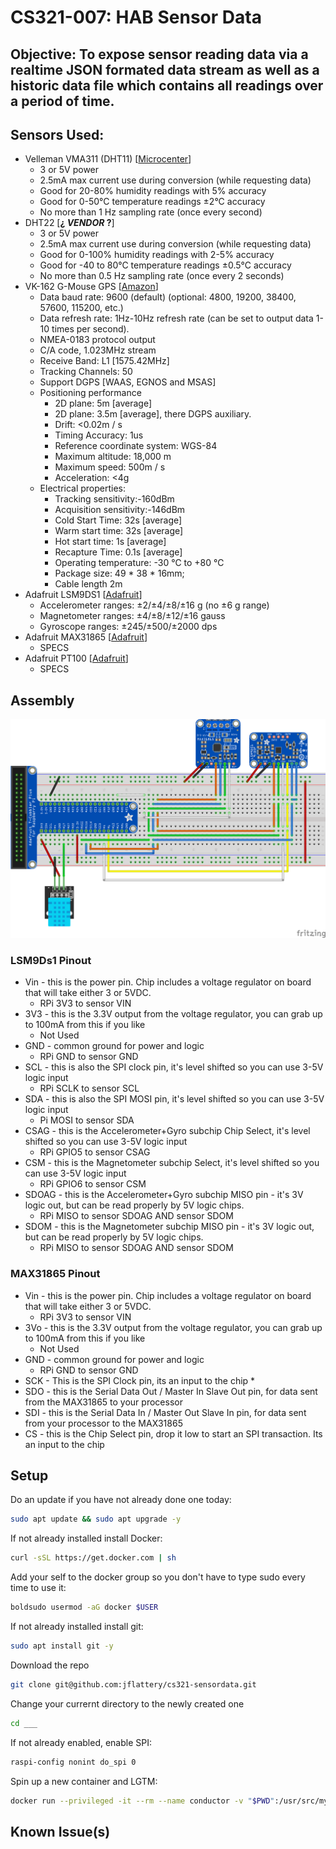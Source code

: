 # CS321-007: HAB Sensor Data
## Objective: To expose sensor reading data via a realtime JSON formated data stream as well as a historic data file which contains all readings over a period of time.
## Sensors Used:
* Velleman VMA311 (DHT11) [[Microcenter](https://www.microcenter.com/product/613629/velleman-dht11-digital-temperature-humidity-sensor-module-for-arduino)]
  * 3 or 5V power
  * 2.5mA max current use during conversion (while requesting data)
  * Good for 20-80% humidity readings with 5% accuracy
  * Good for 0-50°C temperature readings ±2°C accuracy
  * No more than 1 Hz sampling rate (once every second)
* DHT22 [**¿ _VENDOR_ ?**]
  * 3 or 5V power
  * 2.5mA max current use during conversion (while requesting data)
  * Good for 0-100% humidity readings with 2-5% accuracy
  * Good for -40 to 80°C temperature readings ±0.5°C accuracy
  * No more than 0.5 Hz sampling rate (once every 2 seconds)
* VK-162 G-Mouse GPS [[Amazon](https://www.amazon.com/gp/product/B078Y52FGQ)]
  * Data baud rate: 9600 (default) (optional: 4800, 19200, 38400, 57600, 115200, etc.) 
  * Data refresh rate: 1Hz-10Hz refresh rate (can be set to output data 1-10 times per second). 
  * NMEA-0183 protocol output 
  * C/A code, 1.023MHz stream
  * Receive Band: L1 [1575.42MHz]
  * Tracking Channels: 50
  * Support DGPS [WAAS, EGNOS and MSAS]
  * Positioning performance
    * 2D plane: 5m [average]
    * 2D plane: 3.5m [average], there DGPS auxiliary.
    * Drift: <0.02m / s
    * Timing Accuracy: 1us
    * Reference coordinate system: WGS-84
    * Maximum altitude: 18,000 m
    * Maximum speed: 500m / s
    * Acceleration: <4g
  * Electrical properties:
    * Tracking sensitivity:-160dBm
    * Acquisition sensitivity:-146dBm
    * Cold Start Time: 32s [average]
    * Warm start time: 32s [average]
    * Hot start time: 1s [average]
    * Recapture Time: 0.1s [average]
    * Operating temperature: -30 ℃ to +80 ℃
    * Package size:  49 * 38 * 16mm;
    * Cable length 2m
* Adafruit LSM9DS1 [[Adafruit](https://www.adafruit.com/product/3387)]
  * Accelerometer ranges: ±2/±4/±8/±16 g (no ±6 g range)
  * Magnetometer ranges: ±4/±8/±12/±16 gauss
  * Gyroscope ranges: ±245/±500/±2000 dps
* Adafruit MAX31865 [[Adafruit](https://www.adafruit.com/product/3328)]
  * SPECS
* Adafruit PT100 [[Adafruit](https://www.adafruit.com/product/3290)]
  * SPECS

## Assembly
![Fritzing Diagram](gpio-sensor-diagram.png)
### LSM9Ds1 Pinout
  * Vin - this is the power pin. Chip includes a voltage regulator on board that will take either 3 or 5VDC.
    * RPi 3V3 to sensor VIN
  * 3V3 - this is the 3.3V output from the voltage regulator, you can grab up to 100mA from this if you like
    * Not Used
  * GND - common ground for power and logic
    * RPi GND to sensor GND
  * SCL - this is also the SPI clock pin, it's level shifted so you can use 3-5V logic input
    * RPi SCLK to sensor SCL
  * SDA - this is also the SPI MOSI pin, it's level shifted so you can use 3-5V logic input
    * Pi MOSI to sensor SDA
  * CSAG - this is the Accelerometer+Gyro subchip Chip Select, it's level shifted so you can use 3-5V logic input
    * RPi GPIO5 to sensor CSAG
  * CSM - this is the Magnetometer subchip Select, it's level shifted so you can use 3-5V logic input
    * RPi GPIO6 to sensor CSM
  * SDOAG - this is the Accelerometer+Gyro subchip MISO pin - it's 3V logic out, but can be read properly by 5V logic chips.
    * RPi MISO to sensor SDOAG AND sensor SDOM
  * SDOM - this is the Magnetometer subchip MISO pin - it's 3V logic out, but can be read properly by 5V logic chips.
    * RPi MISO to sensor SDOAG AND sensor SDOM

### MAX31865 Pinout
  * Vin - this is the power pin. Chip includes a voltage regulator on board that will take either 3 or 5VDC.
    * RPi 3V3 to sensor VIN
  * 3Vo - this is the 3.3V output from the voltage regulator, you can grab up to 100mA from this if you like
    * Not Used
  * GND - common ground for power and logic
    * RPi GND to sensor GND
  * SCK - This is the SPI Clock pin, its an input to the chip
    * 
  * SDO - this is the Serial Data Out / Master In Slave Out pin, for data sent from the MAX31865 to your processor
  * SDI - this is the Serial Data In / Master Out Slave In pin, for data sent from your processor to the MAX31865
  * CS - this is the Chip Select pin, drop it low to start an SPI transaction. Its an input to the chip

## Setup
Do an update if you have not already done one today:
```bash
sudo apt update && sudo apt upgrade -y
```
If not already installed install Docker:
```bash 
curl -sSL https://get.docker.com | sh
```
Add your self to the docker group so you don't have to type sudo every time to use it:
```bash
boldsudo usermod -aG docker $USER
```
If not already installed install git:
```bash
sudo apt install git -y
```
Download the repo
```bash
git clone git@github.com:jflattery/cs321-sensordata.git
```
Change your currernt directory to the newly created one
```bash
cd ___
```
If not already enabled, enable SPI:
```bash
raspi-config nonint do_spi 0
```
Spin up a new container and LGTM:
```bash
docker run --privileged -it --rm --name conductor -v "$PWD":/usr/src/myapp -w /usr/src/myapp circuit-python:latest python app/conductor.py
```
## Known Issue(s)
